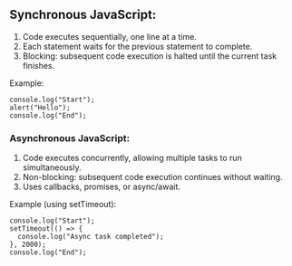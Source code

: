 ## Synchronous JavaScript:

1. Code executes sequentially, one line at a time.
2. Each statement waits for the previous statement to complete.
3. Blocking: subsequent code execution is halted until the current task finishes.

Example:
```
console.log("Start");
alert("Hello");
console.log("End");
```
### Asynchronous JavaScript:

1. Code executes concurrently, allowing multiple tasks to run simultaneously.
2. Non-blocking: subsequent code execution continues without waiting.
3. Uses callbacks, promises, or async/await.

Example (using setTimeout):
```
console.log("Start");
setTimeout(() => {
  console.log("Async task completed");
}, 2000);
console.log("End");
```
